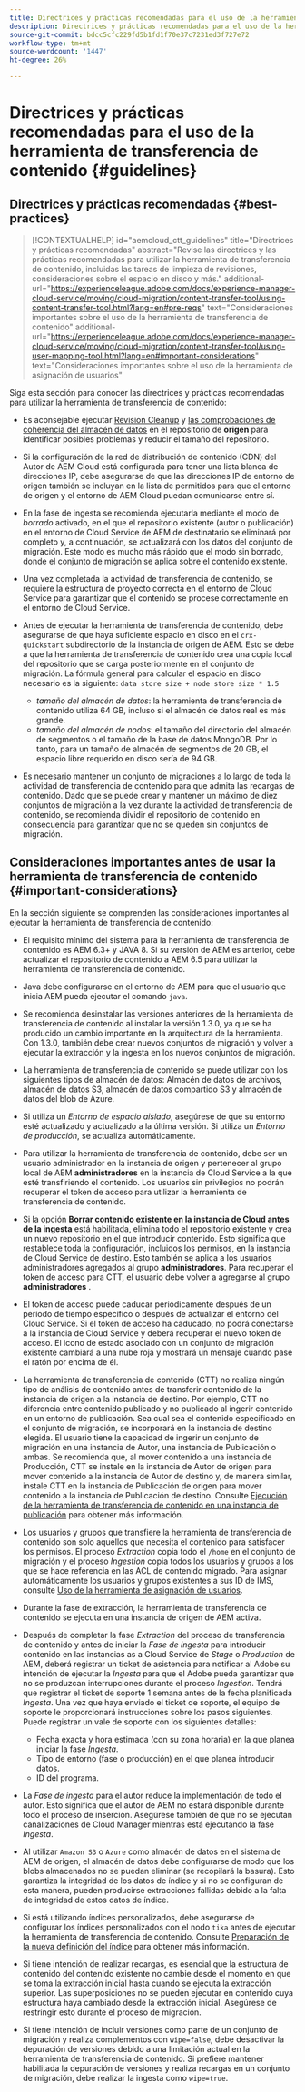 ```yaml
---
title: Directrices y prácticas recomendadas para el uso de la herramienta de transferencia de contenido
description: Directrices y prácticas recomendadas para el uso de la herramienta de transferencia de contenido
source-git-commit: bdcc5cfc229fd5b1fd1f70e37c7231ed3f727e72
workflow-type: tm+mt
source-wordcount: '1447'
ht-degree: 26%

---
```



# Directrices y prácticas recomendadas para el uso de la herramienta de transferencia de contenido {#guidelines}

## Directrices y prácticas recomendadas {#best-practices}

>[!CONTEXTUALHELP]
>id="aemcloud_ctt_guidelines"
>title="Directrices y prácticas recomendadas"
>abstract="Revise las directrices y las prácticas recomendadas para utilizar la herramienta de transferencia de contenido, incluidas las tareas de limpieza de revisiones, consideraciones sobre el espacio en disco y más."
>additional-url="https://experienceleague.adobe.com/docs/experience-manager-cloud-service/moving/cloud-migration/content-transfer-tool/using-content-transfer-tool.html?lang=en#pre-reqs" text="Consideraciones importantes sobre el uso de la herramienta de transferencia de contenido"
>additional-url="https://experienceleague.adobe.com/docs/experience-manager-cloud-service/moving/cloud-migration/content-transfer-tool/using-user-mapping-tool.html?lang=en#important-considerations" text="Consideraciones importantes sobre el uso de la herramienta de asignación de usuarios"

Siga esta sección para conocer las directrices y prácticas recomendadas para utilizar la herramienta de transferencia de contenido:

* Es aconsejable ejecutar [Revision Cleanup](https://experienceleague.adobe.com/docs/experience-manager-65/deploying/deploying/revision-cleanup.html) y [las comprobaciones de coherencia del almacén de datos](https://helpx.adobe.com/experience-manager/kb/How-to-run-a-datastore-consistency-check-via-oak-run-AEM.html) en el repositorio de **origen** para identificar posibles problemas y reducir el tamaño del repositorio.

* Si la configuración de la red de distribución de contenido (CDN) del Autor de AEM Cloud está configurada para tener una lista blanca de direcciones IP, debe asegurarse de que las direcciones IP de entorno de origen también se incluyan en la lista de permitidos para que el entorno de origen y el entorno de AEM Cloud puedan comunicarse entre sí.

* En la fase de ingesta se recomienda ejecutarla mediante el modo de *borrado* activado, en el que el repositorio existente (autor o publicación) en el entorno de Cloud Service de AEM de destinatario se eliminará por completo y, a continuación, se actualizará con los datos del conjunto de migración. Este modo es mucho más rápido que el modo sin borrado, donde el conjunto de migración se aplica sobre el contenido  existente.

* Una vez completada la actividad de transferencia de contenido, se requiere la estructura de proyecto correcta en el entorno de Cloud Service para garantizar que el contenido se procese correctamente en el entorno de Cloud Service.

* Antes de ejecutar la herramienta de transferencia de contenido, debe asegurarse de que haya suficiente espacio en disco en el `crx-quickstart` subdirectorio de la instancia de origen de AEM. Esto se debe a que la herramienta de transferencia de contenido crea una copia local del repositorio que se carga posteriormente en el conjunto de migración.
La fórmula general para calcular el espacio en disco necesario es la siguiente:
   `data store size + node store size * 1.5`

   * *tamaño del almacén de datos*: la herramienta de transferencia de contenido utiliza 64 GB, incluso si el almacén de datos real es más grande.
   * *tamaño del almacén de nodos*: el tamaño del directorio del almacén de segmentos o el tamaño de la base de datos MongoDB.
Por lo tanto, para un tamaño de almacén de segmentos de 20 GB, el espacio libre requerido en disco sería de 94 GB.

* Es necesario mantener un conjunto de migraciones a lo largo de toda la actividad de transferencia de contenido para que admita las recargas de contenido. Dado que se puede crear y mantener un máximo de diez conjuntos de migración a la vez durante la actividad de transferencia de contenido, se recomienda dividir el repositorio de contenido en consecuencia para garantizar que no se queden sin conjuntos de migración.

## Consideraciones importantes antes de usar la herramienta de transferencia de contenido {#important-considerations}

En la sección siguiente se comprenden las consideraciones importantes al ejecutar la herramienta de transferencia de contenido:

* El requisito mínimo del sistema para la herramienta de transferencia de contenido es AEM 6.3+ y JAVA 8. Si su versión de AEM es anterior, debe actualizar el repositorio de contenido a AEM 6.5 para utilizar la herramienta de transferencia de contenido.

* Java debe configurarse en el entorno de AEM para que el usuario que inicia AEM pueda ejecutar el comando `java`.

* Se recomienda desinstalar las versiones anteriores de la herramienta de transferencia de contenido al instalar la versión 1.3.0, ya que se ha producido un cambio importante en la arquitectura de la herramienta. Con 1.3.0, también debe crear nuevos conjuntos de migración y volver a ejecutar la extracción y la ingesta en los nuevos conjuntos de migración.

* La herramienta de transferencia de contenido se puede utilizar con los siguientes tipos de almacén de datos: Almacén de datos de archivos, almacén de datos S3, almacén de datos compartido S3 y almacén de datos del blob de Azure.

* Si utiliza un *Entorno de espacio aislado*, asegúrese de que su entorno esté actualizado y actualizado a la última versión. Si utiliza un *Entorno de producción*, se actualiza automáticamente.

* Para utilizar la herramienta de transferencia de contenido, debe ser un usuario administrador en la instancia de origen y pertenecer al grupo local de AEM **administradores** en la instancia de Cloud Service a la que esté transfiriendo el contenido. Los usuarios sin privilegios no podrán recuperar el token de acceso para utilizar la herramienta de transferencia de contenido.

* Si la opción **Borrar contenido existente en la instancia de Cloud antes de la ingesta** está habilitada, elimina todo el repositorio existente y crea un nuevo repositorio en el que introducir contenido. Esto significa que restablece toda la configuración, incluidos los permisos, en la instancia de Cloud Service de destino. Esto también se aplica a los usuarios administradores agregados al grupo **administradores**. Para recuperar el token de acceso para CTT, el usuario debe volver a agregarse al grupo **administradores** .

* El token de acceso puede caducar periódicamente después de un período de tiempo específico o después de actualizar el entorno del Cloud Service. Si el token de acceso ha caducado, no podrá conectarse a la instancia de Cloud Service y deberá recuperar el nuevo token de acceso. El icono de estado asociado con un conjunto de migración existente cambiará a una nube roja y mostrará un mensaje cuando pase el ratón por encima de él.

* La herramienta de transferencia de contenido (CTT) no realiza ningún tipo de análisis de contenido antes de transferir contenido de la instancia de origen a la instancia de destino. Por ejemplo, CTT no diferencia entre contenido publicado y no publicado al ingerir contenido en un entorno de publicación. Sea cual sea el contenido especificado en el conjunto de migración, se incorporará en la instancia de destino elegida. El usuario tiene la capacidad de ingerir un conjunto de migración en una instancia de Autor, una instancia de Publicación o ambas. Se recomienda que, al mover contenido a una instancia de Producción, CTT se instale en la instancia de Autor de origen para mover contenido a la instancia de Autor de destino y, de manera similar, instale CTT en la instancia de Publicación de origen para mover contenido a la instancia de Publicación de destino. Consulte [Ejecución de la herramienta de transferencia de contenido en una instancia de publicación](https://experienceleague.adobe.com/docs/experience-manager-cloud-service/moving/cloud-migration/content-transfer-tool/using-content-transfer-tool.html?lang=en#running-ctt-on-publish) para obtener más información.

* Los usuarios y grupos que transfiere la herramienta de transferencia de contenido son solo aquellos que necesita el contenido para satisfacer los permisos. El proceso *Extraction* copia todo el `/home` en el conjunto de migración y el proceso *Ingestion* copia todos los usuarios y grupos a los que se hace referencia en las ACL de contenido migrado. Para asignar automáticamente los usuarios y grupos existentes a sus ID de IMS, consulte [Uso de la herramienta de asignación de usuarios](https://experienceleague.adobe.com/docs/experience-manager-cloud-service/moving/cloud-migration/content-transfer-tool/using-user-mapping-tool.html?lang=en#cloud-migration).

* Durante la fase de extracción, la herramienta de transferencia de contenido se ejecuta en una instancia de origen de AEM activa.

* Después de completar la fase *Extraction* del proceso de transferencia de contenido y antes de iniciar la *Fase de ingesta* para introducir contenido en las instancias as a Cloud Service de *Stage* o *Production* de AEM, deberá registrar un ticket de asistencia para notificar al Adobe su intención de ejecutar la *Ingesta* para que el Adobe pueda garantizar que no se produzcan interrupciones durante el proceso *Ingestion*. Tendrá que registrar el ticket de soporte 1 semana antes de la fecha planificada *Ingesta*. Una vez que haya enviado el ticket de soporte, el equipo de soporte le proporcionará instrucciones sobre los pasos siguientes. Puede registrar un vale de soporte con los siguientes detalles:

   * Fecha exacta y hora estimada (con su zona horaria) en la que planea iniciar la fase *Ingesta*.
   * Tipo de entorno (fase o producción) en el que planea introducir datos.
   * ID del programa.

* La *Fase de ingesta* para el autor reduce la implementación de todo el autor. Esto significa que el autor de AEM no estará disponible durante todo el proceso de inserción. Asegúrese también de que no se ejecutan canalizaciones de Cloud Manager mientras está ejecutando la fase *Ingesta*.

* Al utilizar `Amazon S3` o `Azure` como almacén de datos en el sistema de AEM de origen, el almacén de datos debe configurarse de modo que los blobs almacenados no se puedan eliminar (se recopilará la basura). Esto garantiza la integridad de los datos de índice y si no se configuran de esta manera, pueden producirse extracciones fallidas debido a la falta de integridad de estos datos de índice.

* Si está utilizando índices personalizados, debe asegurarse de configurar los índices personalizados con el nodo `tika` antes de ejecutar la herramienta de transferencia de contenido. Consulte [Preparación de la nueva definición del índice](https://experienceleague.adobe.com/docs/experience-manager-cloud-service/operations/indexing.html?lang=en#preparing-the-new-index-definition) para obtener más información.

* Si tiene intención de realizar recargas, es esencial que la estructura de contenido del contenido existente no cambie desde el momento en que se toma la extracción inicial hasta cuando se ejecuta la extracción superior. Las superposiciones no se pueden ejecutar en contenido cuya estructura haya cambiado desde la extracción inicial. Asegúrese de restringir esto durante el proceso de migración.

* Si tiene intención de incluir versiones como parte de un conjunto de migración y realiza complementos con `wipe=false`, debe desactivar la depuración de versiones debido a una limitación actual en la herramienta de transferencia de contenido. Si prefiere mantener habilitada la depuración de versiones y realiza recargas en un conjunto de migración, debe realizar la ingesta como `wipe=true`.
